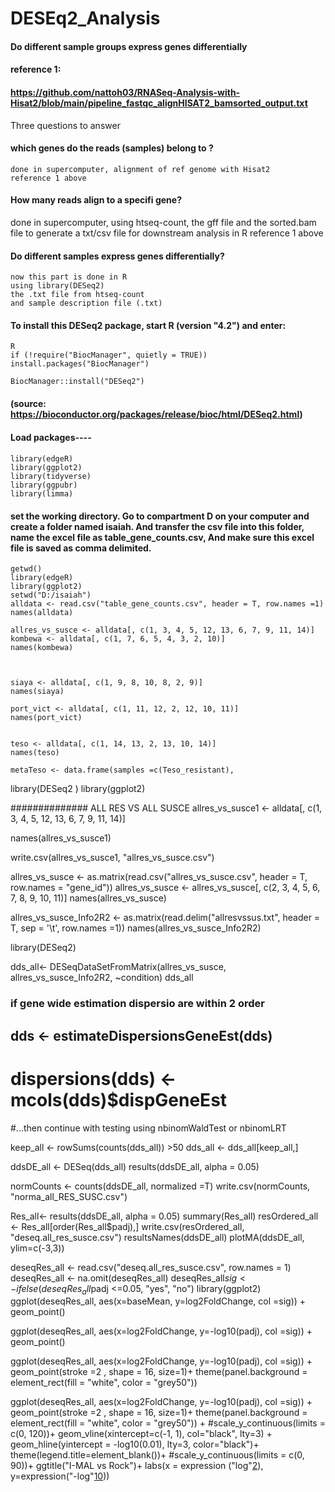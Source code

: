 # DESEq2_Analysis
####  Do different sample groups express genes differentially
#### reference 1:
#### https://github.com/nattoh03/RNASeq-Analysis-with-Hisat2/blob/main/pipeline_fastqc_alignHISAT2_bamsorted_output.txt

Three questions to answer

#### which genes do the reads (samples) belong to ?
    done in supercomputer, alignment of ref genome with Hisat2
    reference 1 above

#### How many reads align to a specifi gene?
   done in supercomputer,
   using htseq-count, 
   the gff file and 
   the sorted.bam file 
   to generate a txt/csv file for downstream analysis in R 
   reference 1 above
   
#### Do different samples express genes differentially?
    now this part is done in R
    using library(DESeq2)
    the .txt file from htseq-count
    and sample description file (.txt)
    
    
#### To install this DESeq2 package, start R (version "4.2") and enter:
    R
    if (!require("BiocManager", quietly = TRUE))
    install.packages("BiocManager")

    BiocManager::install("DESeq2")
#### (source: https://bioconductor.org/packages/release/bioc/html/DESeq2.html)




#### Load packages----
#### 
    library(edgeR)
    library(ggplot2)
    library(tidyverse)
    library(ggpubr)
    library(limma)
    
    


#### set the working directory. Go to compartment D on your computer and create a folder named isaiah. And transfer the csv file into this folder, name the excel file as table_gene_counts.csv, And make sure this excel file is saved as comma delimited. 
    getwd()
    library(edgeR)
    library(ggplot2)
    setwd("D:/isaiah")
    alldata <- read.csv("table_gene_counts.csv", header = T, row.names =1)
    names(alldata)
    
    allres_vs_susce <- alldata[, c(1, 3, 4, 5, 12, 13, 6, 7, 9, 11, 14)]
    kombewa <- alldata[, c(1, 7, 6, 5, 4, 3, 2, 10)]
    names(kombewa)
    
    
    
    siaya <- alldata[, c(1, 9, 8, 10, 8, 2, 9)]
    names(siaya)
    
    port_vict <- alldata[, c(1, 11, 12, 2, 12, 10, 11)]
    names(port_vict)


    teso <- alldata[, c(1, 14, 13, 2, 13, 10, 14)]
    names(teso)

    metaTeso <- data.frame(samples =c(Teso_resistant),




library(DESeq2 )
library(ggplot2)

    
############## ALL RES   VS   ALL SUSCE 
allres_vs_susce1 <- alldata[, c(1, 3, 4, 5, 12, 13, 6, 7, 9, 11, 14)]

names(allres_vs_susce1)

write.csv(allres_vs_susce1, "allres_vs_susce.csv")

allres_vs_susce <- as.matrix(read.csv("allres_vs_susce.csv", header = T, row.names = "gene_id"))
allres_vs_susce <- allres_vs_susce[, c(2, 3, 4, 5, 6, 7, 8, 9, 10, 11)]
names(allres_vs_susce)

allres_vs_susce_Info2R2 <- as.matrix(read.delim("allresvssus.txt", header = T, sep = '\t', row.names =1))
names(allres_vs_susce_Info2R2)

library(DESeq2)

dds_all<- DESeqDataSetFromMatrix(allres_vs_susce, allres_vs_susce_Info2R2, ~condition)
dds_all
### if gene wide estimation dispersio are within 2 order
## dds <- estimateDispersionsGeneEst(dds)
# dispersions(dds) <- mcols(dds)$dispGeneEst
#...then continue with testing using nbinomWaldTest or nbinomLRT

keep_all <- rowSums(counts(dds_all)) >50
dds_all <- dds_all[keep_all,]

ddsDE_all <- DESeq(dds_all)
results(ddsDE_all, alpha = 0.05)

normCounts <- counts(ddsDE_all, normalized =T)
write.csv(normCounts, "norma_all_RES_SUSC.csv")

Res_all<- results(ddsDE_all, alpha = 0.05)
summary(Res_all)
resOrdered_all <- Res_all[order(Res_all$padj),]
write.csv(resOrdered_all, "deseq.all_res_susce.csv")
resultsNames(ddsDE_all)
plotMA(ddsDE_all, ylim=c(-3,3))


deseqRes_all <- read.csv("deseq.all_res_susce.csv", row.names = 1)
deseqRes_all <- na.omit(deseqRes_all)
deseqRes_all$sig <- ifelse(deseqRes_all$padj <=0.05, "yes", "no")
library(ggplot2)
ggplot(deseqRes_all, aes(x=baseMean, y=log2FoldChange, col =sig)) +
  geom_point()

ggplot(deseqRes_all, aes(x=log2FoldChange, y=-log10(padj), col =sig)) +
  geom_point()


ggplot(deseqRes_all, aes(x=log2FoldChange, y=-log10(padj), col =sig)) +
  geom_point(stroke =2 , shape = 16, size=1)+
  theme(panel.background = element_rect(fill = "white", color = "grey50"))



ggplot(deseqRes_all, aes(x=log2FoldChange, y=-log10(padj), col =sig)) +
  geom_point(stroke =2 , shape = 16, size=1)+
  theme(panel.background = element_rect(fill = "white", color = "grey50")) +
  #scale_y_continuous(limits = c(0, 120))+
  geom_vline(xintercept=c(-1, 1), col="black", lty=3) + geom_hline(yintercept = -log10(0.01), lty=3, color="black")+
  theme(legend.title=element_blank())+
  #scale_y_continuous(limits = c(0, 90))+
  ggtitle("I-MAL vs Rock")+
  labs(x = expression ("log"[2](FC)), y=expression("-log"[10](FDR)))
